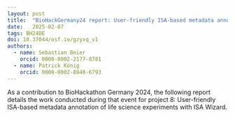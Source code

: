 ```yaml
---
layout: post
title:  "BioHackGermany24 report: User-friendly ISA-based metadata annotation of life science experiments with ISA Wizard"
date:   2025-02-07
tags: BH24DE
doi: 10.37044/osf.io/gzyxq_v1
authors:
  - name: Sebastian Beier
    orcid: 0000-0002-2177-8781
  - name: Patrick König
    orcid: 0000-0002-8948-6793
---
```


As a contribution to BioHackathon Germany 2024, the following report details the work conducted during that event for project 8: User-friendly ISA-based metadata annotation of life science experiments with ISA Wizard.

